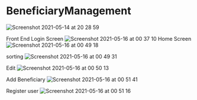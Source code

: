 # BeneficiaryManagement
![Screenshot 2021-05-14 at 20 28 59](https://user-images.githubusercontent.com/4394460/118313518-1d815580-b4f3-11eb-9896-edb0b294e8aa.png)

Front End
Login Screen
![Screenshot 2021-05-16 at 00 37 10](https://user-images.githubusercontent.com/4394460/118380345-54359980-b5e1-11eb-9a0d-39ad6601cc65.png)
Home Screen
![Screenshot 2021-05-16 at 00 49 18](https://user-images.githubusercontent.com/4394460/118380357-70393b00-b5e1-11eb-93cc-7eda94a89370.png)

sorting
![Screenshot 2021-05-16 at 00 49 31](https://user-images.githubusercontent.com/4394460/118380364-78917600-b5e1-11eb-86c9-7765f7dcdeae.png)

Edit
![Screenshot 2021-05-16 at 00 50 13](https://user-images.githubusercontent.com/4394460/118380374-8810bf00-b5e1-11eb-9b69-731549226de7.png)

Add Beneficiary
![Screenshot 2021-05-16 at 00 51 41](https://user-images.githubusercontent.com/4394460/118380402-b9898a80-b5e1-11eb-855a-c122b657186d.png)

Register user
![Screenshot 2021-05-16 at 00 51 16](https://user-images.githubusercontent.com/4394460/118380385-9e1e7f80-b5e1-11eb-8478-0db3d02dc4b2.png)

